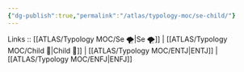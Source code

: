 ```yaml
---
{"dg-publish":true,"permalink":"/atlas/typology-moc/se-child/"}
---
```


Links :: [[ATLAS/Typology MOC/Se 🌪️\|Se 🌪️]] | [[ATLAS/Typology MOC/Child 👼\|Child 👼]] | [[ATLAS/Typology MOC/ENTJ\|ENTJ]] | [[ATLAS/Typology MOC/ENFJ\|ENFJ]]
